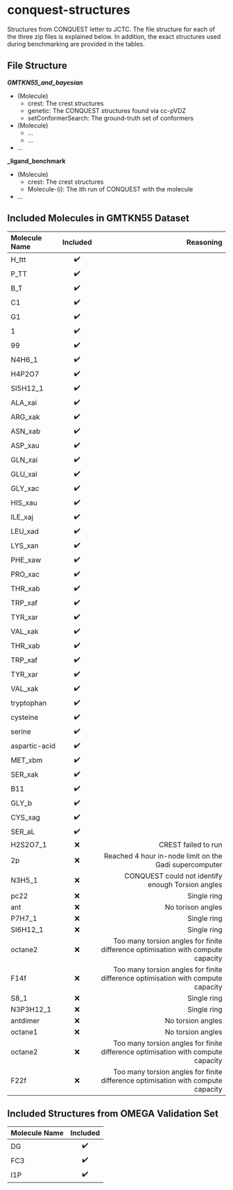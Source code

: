 # conquest-structures

Structures from CONQUEST letter to JCTC. The file structure for each of the three zip files is explained below. In addition, the exact structures used during benchmarking are provided in the tables.

## File Structure

**_GMTKN55_and_bayesian_**

- (Molecule)
  - crest: The crest structures
  - genetic: The CONQUEST structures found via cc-pVDZ
  - setConformerSearch: The ground-truth set of conformers
- (Molecule)
  - ...
  - ...
- ...

**_ligand_benchmark**

- (Molecule)
  - crest: The crest structures
  - Molecule-(i): The ith run of CONQUEST with the molecule
- ...

## Included Molecules in GMTKN55 Dataset

| Molecule Name       | Included            | Reasoning |
| :---                | :---:               | ---: |
| H_ttt               | :heavy_check_mark:  | |
| P_TT                | :heavy_check_mark:  | |
| B_T                 | :heavy_check_mark:  | |
| C1                  | :heavy_check_mark:  | |
| G1                  | :heavy_check_mark:  | |
| 1                   | :heavy_check_mark:  | |
| 99                  | :heavy_check_mark:  | |
| N4H6_1              | :heavy_check_mark:  | |
| H4P2O7              | :heavy_check_mark:  | |
| SI5H12_1            | :heavy_check_mark:  | |
| ALA_xai             | :heavy_check_mark:  | |
| ARG_xak             | :heavy_check_mark:  | |
| ASN_xab             | :heavy_check_mark:  | |
| ASP_xau             | :heavy_check_mark:  | |
| GLN_xai             | :heavy_check_mark:  | |
| GLU_xal             | :heavy_check_mark:  | |
| GLY_xac             | :heavy_check_mark:  | |
| HIS_xau             | :heavy_check_mark:  | |
| ILE_xaj             | :heavy_check_mark:  | |
| LEU_xad             | :heavy_check_mark:  | |
| LYS_xan             | :heavy_check_mark:  | |
| PHE_xaw             | :heavy_check_mark:  | |
| PRO_xac             | :heavy_check_mark:  | |
| THR_xab             | :heavy_check_mark:  | |
| TRP_xaf             | :heavy_check_mark:  | |
| TYR_xar             | :heavy_check_mark:  | |
| VAL_xak             | :heavy_check_mark:  | |
| THR_xab             | :heavy_check_mark:  | |
| TRP_xaf             | :heavy_check_mark:  | |
| TYR_xar             | :heavy_check_mark:  | |
| VAL_xak             | :heavy_check_mark:  | |
| tryptophan          | :heavy_check_mark:  | |
| cysteine            | :heavy_check_mark:  | |
| serine              | :heavy_check_mark:  | |
| aspartic-acid       | :heavy_check_mark:  | |
| MET_xbm             | :heavy_check_mark:  | |
| SER_xak             | :heavy_check_mark:  | |
| B11                 | :heavy_check_mark:  | |
| GLY_b               | :heavy_check_mark:  | |
| CYS_xag             | :heavy_check_mark:  | |
| SER_aL              | :heavy_check_mark:  | |
| H2S2O7_1            | :x:                 | CREST failed to run |
| 2p                  | :x:                 | Reached 4 hour in-node limit on the Gadi supercomputer |
| N3H5_1              | :x:                 | CONQUEST could not identify enough Torsion angles |
| pc22                | :x:                 | Single ring |
| ant                 | :x:                 | No torison angles |
| P7H7_1              | :x:                 | Single ring |
| SI6H12_1            | :x:                 | Single ring |
| octane2             | :x:                 | Too many torsion angles for finite difference optimisation with compute capacity |
| F14f                | :x:                 | Too many torsion angles for finite difference optimisation with compute capacity |
| S8_1                | :x:                 | Single ring |
| N3P3H12_1           | :x:                 | Single ring |
| antdimer            | :x:                 | No torsion angles |
| octane1             | :x:                 | No torsion angles |
| octane2             | :x:                 | Too many torsion angles for finite difference optimisation with compute capacity |
| F22f                | :x:                 | Too many torsion angles for finite difference optimisation with compute capacity |

## Included Structures from OMEGA Validation Set

| Molecule Name       | Included            |
| :---                | :---:               |
| DG                  | :heavy_check_mark:  |
| FC3                 | :heavy_check_mark:  |
| I1P                 | :heavy_check_mark:  |
